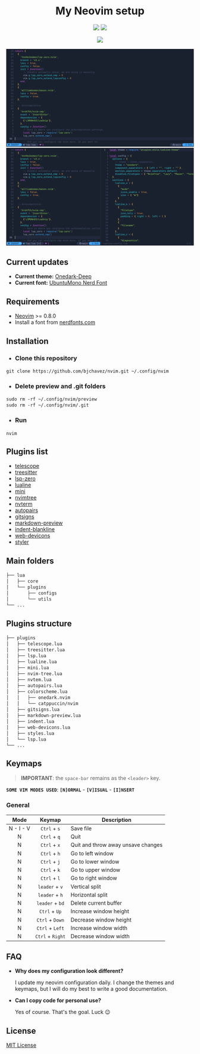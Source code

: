 <div align="center">
  <h1>My Neovim setup</h1>
  <p align="center">
    <img src="https://img.shields.io/badge/Lua-2C2D72?style=for-the-badge&logo=lua&logoColor=white"/>
    <img src="https://img.shields.io/badge/Linux-FCC624?style=for-the-badge&logo=linux&logoColor=black"/>
  </p>
  <p>
    <img src="https://img.shields.io/badge/Maintained%3F-yes-green.svg"/>
  </p>
  <p>
    <img src="https://raw.githubusercontent.com/bjchavez/nvim/main/docs/imgs/preview01.png"/>
    <img src="https://raw.githubusercontent.com/bjchavez/nvim/main/docs/imgs/preview02.png"/>
  </p>
</div>

## Current updates

- **Current theme:** [Onedark-Deep](https://github.com/navarasu/onedark.nvim)
- **Current font:** [UbuntuMono Nerd Font](https://www.programmingfonts.org/#ubuntu)

## Requirements

- [Neovim](https://neovim.io/) >= 0.8.0
- Install a font from [nerdfonts.com](https://www.nerdfonts.com/)

## Installation

- ### Clone this repository
```
git clone https://github.com/bjchavez/nvim.git ~/.config/nvim
```
- ### Delete preview and .git folders
```
sudo rm -rf ~/.config/nvim/preview
sudo rm -rf ~/.config/nvim/.git
```
- ### Run
```
nvim
```

## Plugins list

- [telescope](https://github.com/nvim-telescope/telescope.nvim)
- [treesitter](https://github.com/nvim-treesitter/nvim-treesitter)
- [lsp-zero](https://github.com/VonHeikemen/lsp-zero.nvim)
- [lualine](https://github.com/nvim-lualine/lualine.nvim)
- [mini](https://github.com/echasnovski/mini.nvim)
- [nvimtree](https://github.com/nvim-tree/nvim-tree.lua)
- [nvterm](https://github.com/NvChad/nvterm)
- [autopairs](https://github.com/windwp/nvim-autopairs)
- [gitsigns](https://github.com/lewis6991/gitsigns.nvim)
- [markdown-preview](https://github.com/iamcco/markdown-preview.nvim)
- [indent-blankline](https://github.com/lukas-reineke/indent-blankline.nvim)
- [web-devicons](https://github.com/nvim-tree/nvim-web-devicons)
- [styler](https://github.com/folke/styler.nvim)

## Main folders
```
├── lua
│   ├── core
│   └── plugins
│       ├── configs
│       └── utils
└── ...
```

## Plugins structure

```
├── plugins
│   ├── telescope.lua
│   ├── treesitter.lua
│   ├── lsp.lua
│   ├── lualine.lua
│   ├── mini.lua
│   ├── nvim-tree.lua
│   ├── nvtem.lua
│   ├── autopairs.lua
│   ├── colorscheme.lua
│   │   ├── onedark.nvim
│   │   └── catppuccin/nvim
│   ├── gitsigns.lua
│   ├── markdown-preview.lua
│   ├── indent.lua
│   ├── web-devicons.lua
│   ├── styles.lua
│   └── lsp.lua
└── ...
```

## Keymaps

> **IMPORTANT**: the `space-bar` remains as the `<leader>` key.

**`SOME VIM MODES USED`**: **`[N]ORMAL`** - **`[V]ISUAL`** - **`[I]NSERT`**

### General

| Mode      | Keymap           | Description                          |
| :----:    | :----:           | ----------                           |
| N - I - V | `Ctrl` + `s`     | Save file                            |
| N         | `Ctrl` + `q`     | Quit                                 |
| N         | `Ctrl` + `x`     | Quit and throw away unsave changes   |
| N         | `Ctrl` + `h`     | Go to left window                    |
| N         | `Ctrl` + `j`     | Go to lower window                   |
| N         | `Ctrl` + `k`     | Go to upper window                   |
| N         | `Ctrl` + `l`     | Go to right window                   |
| N         | `leader` + `v`   | Vertical split                       |
| N         | `leader` + `h`   | Horizontal split                     |
| N         | `leader` + `bd`  | Delete current buffer                |
| N         | `Ctrl` + `Up`    | Increase window height               |
| N         | `Ctrl` + `Down`  | Decrease window height               |
| N         | `Ctrl` + `Left`  | Increase window width                |
| N         | `Ctrl` + `Right` | Decrease window width                |

## FAQ

- **Why does my configuration look different?**

  I update my neovim configuration daily. I change the themes and keymaps, but I will do my best to write a good documentation.

- **Can I copy code for personal use?**

  Yes of course. That's the goal. Luck 😉

## License

[MIT License](LICENSE)
